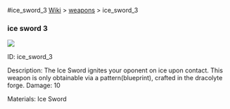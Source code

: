 #ice_sword_3
<a href="/wiki.html">Wiki</a> > <a href="/posts/wiki/weapons">weapons</a> > <a>ice_sword_3</a>
<div class="iteminfo">
<h3>ice sword 3</h3>
<img class="pixelimage" src="https://dragon-force-studio.com/images/EF_wiki/ice_sword_3.png">

<a class="iteminfoitem">ID: ice_sword_3</a></div>
Description: The Ice Sword ignites your oponent on ice upon contact.  This weapon is only obtainable via a pattern(blueprint), crafted in the dracolyte forge. 
Damage: 10 

Materials: Ice Sword